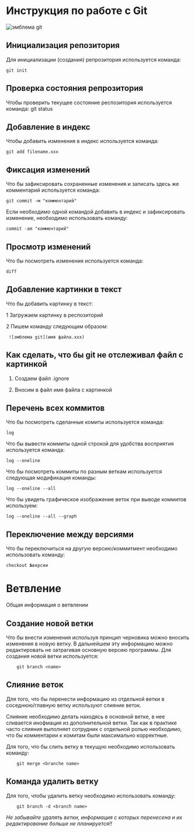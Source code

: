 # **Инструкция по работе с Git**

![эмблема git](git.png)

## Инициализация репозитория

Для инициализации (создания) репрозитория используется команда:

    git init

## Проверка состояния репрозитория

Чтобы проверить текущее состояние респозитория используется команда:
    git status

## Добавление в индекс

Чтобы добавить изменения в индекс используется команда:

    git add filename.xxx

## Фиксация изменений

Что бы зафиксировать сохраненные изменения и записать здесь же комментарий используется команда:

    git commit -м "комментарий"

Если необходимо одной командой добавить в индекс и зафиксировать изменение, необходимо использовать команду:

    commit -am "комментарий"

## Просмотр изменений

Что бы посмотреть изменения используется команда:

    diff

## Добавление картинки в текст

Что бы добавить картинку в текст:

1 Загружаем картинку в респозиторий

2 Пишем команду следующим образом:

     ![эмблема git](имя файла.ххх)

## Как сделать, что бы git не отслеживал файл с картинкой

1. Создаем файл .ignore

2. Вносим в файл имя файла с картинкой

## Перечень всех коммитов

Что бы посмотреть сделанные комиты используется команда:

    log

Что бы вывести коммиты одной строкой для удобства восприятия используется команда:

    log --oneline

Что бы посмотреть коммиты по разным веткам используется следующая модификация команды:

    log --oneline --all

Что бы увидеть графическое изображение веток при выводе коммитов используем:

    log --oneline --all --graph

## Переключение между версиями

Что бы переключиться на другую версию/коммитмент необходимо использовать команду:

    checkout №версии

# Ветвление
 
Общая информация о ветвлении

## Создание новой ветки

Что бы внести изменения используя принцип черновика можно вносить изменения в новую ветку. В дальнейшем эту информацию можно редактировать не затрагивая основную версию программы. Для создания новой ветки используется:
        
        git branch <name>

## Слияние веток

Для того, что бы перенести информацию из отдельной ветки в соседнюю/главную ветку используют слияние веток.

 Слияние необходимо делать находясь в основной ветке, в нее сливается инофмация из дополнительной ветки. Так как в практике часто слияния выполняет сотрудник с отдельной ролью необходимо, что бы комментарии к комитам были максимально корректные. 
 
 Для того, что бы слить ветку в текущую необходимо использовать команду:
        
        git merge <branche name>

## Команда удалить ветку

Для того, чтобы удалить ветку необходимо использовать команду:

        git branch -d <branch name>

  *Не забывайте удалять ветки, информация с которых перенесена и их редактирование больше не планируется!!*     